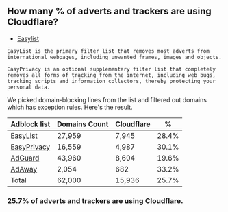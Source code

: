 ## How many % of adverts and trackers are using Cloudflare?


- [Easylist](https://web.archive.org/web/20210516110248/https://easylist.to/)
```
EasyList is the primary filter list that removes most adverts from international webpages, including unwanted frames, images and objects.

EasyPrivacy is an optional supplementary filter list that completely removes all forms of tracking from the internet, including web bugs, tracking scripts and information collectors, thereby protecting your personal data.
```


We picked domain-blocking lines from the list and filtered out domains which has exception rules.
Here's the result.


| Adblock list | Domains Count | Cloudflare | % |
| --- | --- | --- | --- |
| [EasyList](https://easylist.to/easylist/easylist.txt) | 27,959 | 7,945 | 28.4% |
| [EasyPrivacy](https://easylist.to/easylist/easyprivacy.txt) | 16,559 | 4,987 | 30.1% |
| [AdGuard](https://adguardteam.github.io/AdGuardSDNSFilter/Filters/filter.txt) | 43,960 | 8,604 | 19.6% |
| [AdAway](https://raw.githubusercontent.com/AdAway/adaway.github.io/master/hosts.txt) | 2,054 | 682 | 33.2% |
| Total | 62,000 | 15,936 | 25.7% |


### 25.7% of adverts and trackers are using Cloudflare.